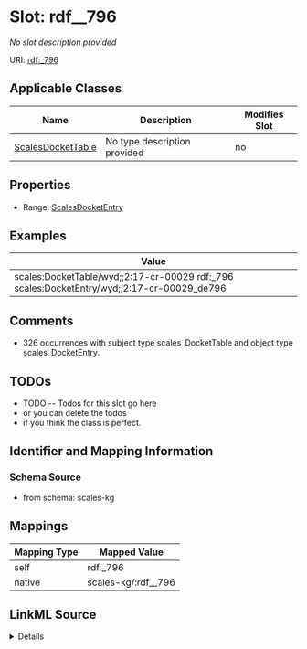 

# Slot: rdf__796


_No slot description provided_





URI: [rdf:_796](http://www.w3.org/1999/02/22-rdf-syntax-ns#_796)



<!-- no inheritance hierarchy -->





## Applicable Classes

| Name | Description | Modifies Slot |
| --- | --- | --- |
| [ScalesDocketTable](../classes/ScalesDocketTable.md) | No type description provided |  no  |







## Properties

* Range: [ScalesDocketEntry](../classes/ScalesDocketEntry.md)






## Examples

| Value |
| --- |
| scales:DocketTable/wyd;;2:17-cr-00029 rdf:_796 scales:DocketEntry/wyd;;2:17-cr-00029_de796 |

## Comments

* 326 occurrences with subject type scales_DocketTable and object type scales_DocketEntry.

## TODOs

* TODO -- Todos for this slot go here
* or you can delete the todos
* if you think the class is perfect.

## Identifier and Mapping Information







### Schema Source


* from schema: scales-kg




## Mappings

| Mapping Type | Mapped Value |
| ---  | ---  |
| self | rdf:_796 |
| native | scales-kg/:rdf__796 |




## LinkML Source

<details>
```yaml
name: rdf__796
description: No slot description provided
todos:
- TODO -- Todos for this slot go here
- or you can delete the todos
- if you think the class is perfect.
comments:
- 326 occurrences with subject type scales_DocketTable and object type scales_DocketEntry.
examples:
- value: scales:DocketTable/wyd;;2:17-cr-00029 rdf:_796 scales:DocketEntry/wyd;;2:17-cr-00029_de796
from_schema: scales-kg
rank: 1000
slot_uri: rdf:_796
alias: rdf__796
domain_of:
- scales_DocketTable
range: scales_DocketEntry

```
</details>